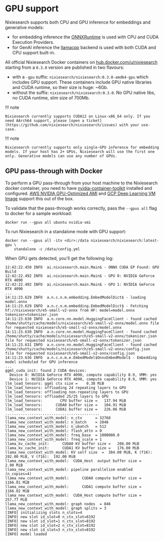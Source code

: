 # GPU support

Nixiesearch supports both CPU and GPU inference for embeddings and generative models:

* for embedding inference the [ONNXRuntime]() is used with CPU and CUDA Execution Providers.
* for GenAI inference the [llamacpp]() backend is used with both CUDA and CPU support built-in.

All official Nixiesearch Docker containers on [hub.docker.com/u/nixiesearch](https://hub.docker.com/u/nixiesearch) starting from a `0.3.0` version are published in two flavours:

* with a `-gpu` suffix: `nixiesearch/nixiesearch:0.3.0-amd64-gpu` which includes GPU support. These containers include GPU native libraries and CUDA runtime, so their size is huge: ~6Gb.
* without the suffix: `nixiesearch/nixiesearch:0.3.0`. No GPU native libs, no CUDA runtime, slim size of 700Mb.

!!! note

    Nixiesearch currently supports CUDA12 on Linux-x86_64 only. If you need AArch64 support, please [open a ticket](https://github.com/nixiesearch/nixiesearch/issues) with your use-case.


!!! note

    Nixiesearch currently supports only single-GPU inference for embedding models. If your host has 2+ GPUs, Nixiesearch will use the first one only. Generative models can use any number of GPUs.

## GPU pass-through with Docker

To perform a GPU pass-through from your host machine to the Nixiesearch docker container, you need to have [nvidia-container-toolkit](https://docs.nvidia.com/datacenter/cloud-native/container-toolkit/latest/install-guide.html) installed and configured. [AWS NVIDIA GPU-Optimized AMI](https://aws.amazon.com/marketplace/pp/prodview-7ikjtg3um26wq) and [GCP Deep Learning VM Image](https://cloud.google.com/deep-learning-vm) support this out of the box.

To validate that the pass-through works correctly, pass the `--gpus all` flag to docker for a sample workload:

```shell
docker run --gpus all ubuntu nvidia-smi
```

To run Nixiesearch in a standalone mode with GPU support:

```shell
docker run --gpus all -itv <dir>:/data nixiesearch/nixiesearch:latest-gpu \
    standalone -c /data/config.yml
```

When GPU gets detected, you'll get the following log:

```
12:42:22.450 INFO  ai.nixiesearch.main.Main$ - ONNX CUDA EP Found: GPU Build
12:42:22.492 INFO  ai.nixiesearch.main.Main$ - GPU 0: NVIDIA GeForce RTX 4090
12:42:22.492 INFO  ai.nixiesearch.main.Main$ - GPU 1: NVIDIA GeForce RTX 4090
...
14:11:23.629 INFO  a.n.c.n.m.embedding.EmbedModelDict$ - loading model.onnx
14:11:23.629 INFO  a.n.c.n.m.embedding.EmbedModelDict$ - Fetching hf://nixiesearch/e5-small-v2-onnx from HF: model=model.onnx tokenizer=tokenizer.json
14:11:23.630 INFO  a.n.core.nn.model.HuggingFaceClient - found cached /home/shutty/cache/models/nixiesearch/e5-small-v2-onnx/model.onnx file for requested nixiesearch/e5-small-v2-onnx/model.onnx
14:11:23.630 INFO  a.n.core.nn.model.HuggingFaceClient - found cached /home/shutty/cache/models/nixiesearch/e5-small-v2-onnx/tokenizer.json file for requested nixiesearch/e5-small-v2-onnx/tokenizer.json
14:11:23.631 INFO  a.n.core.nn.model.HuggingFaceClient - found cached /home/shutty/cache/models/nixiesearch/e5-small-v2-onnx/config.json file for requested nixiesearch/e5-small-v2-onnx/config.json
14:11:23.636 INFO  a.n.c.n.m.e.EmbedModel$OnnxEmbedModel$ - Embedding model scheduled for GPU inference
...
ggml_cuda_init: found 2 CUDA devices:
  Device 0: NVIDIA GeForce RTX 4090, compute capability 8.9, VMM: yes
  Device 1: NVIDIA GeForce RTX 4090, compute capability 8.9, VMM: yes
llm_load_tensors: ggml ctx size =    0.38 MiB
llm_load_tensors: offloading 24 repeating layers to GPU
llm_load_tensors: offloading non-repeating layers to GPU
llm_load_tensors: offloaded 25/25 layers to GPU
llm_load_tensors:        CPU buffer size =   137.94 MiB
llm_load_tensors:      CUDA0 buffer size =   104.91 MiB
llm_load_tensors:      CUDA1 buffer size =   226.06 MiB
...........................................
llama_new_context_with_model: n_ctx      = 32768
llama_new_context_with_model: n_batch    = 2048
llama_new_context_with_model: n_ubatch   = 512
llama_new_context_with_model: flash_attn = 0
llama_new_context_with_model: freq_base  = 1000000.0
llama_new_context_with_model: freq_scale = 1
llama_kv_cache_init:      CUDA0 KV buffer size =   208.00 MiB
llama_kv_cache_init:      CUDA1 KV buffer size =   176.00 MiB
llama_new_context_with_model: KV self size  =  384.00 MiB, K (f16):  192.00 MiB, V (f16):  192.00 MiB
llama_new_context_with_model:  CUDA_Host  output buffer size =     2.90 MiB
llama_new_context_with_model: pipeline parallelism enabled (n_copies=4)
llama_new_context_with_model:      CUDA0 compute buffer size =  1166.01 MiB
llama_new_context_with_model:      CUDA1 compute buffer size =  1166.02 MiB
llama_new_context_with_model:  CUDA_Host compute buffer size =   257.77 MiB
llama_new_context_with_model: graph nodes  = 846
llama_new_context_with_model: graph splits = 3
[INFO] initializing slots n_slots=4
[INFO] new slot id_slot=0 n_ctx_slot=8192
[INFO] new slot id_slot=1 n_ctx_slot=8192
[INFO] new slot id_slot=2 n_ctx_slot=8192
[INFO] new slot id_slot=3 n_ctx_slot=8192
[INFO] model loaded

```